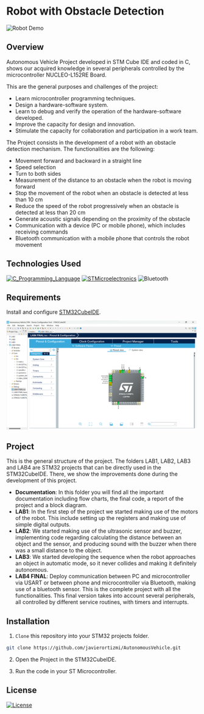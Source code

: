 # Robot with Obstacle Detection

<img src="./media/Robot_Demo.gif" width="500" alt="Robot Demo">

## Overview

Autonomous Vehicle Project developed in STM Cube IDE and coded in C, shows our acquired knowledge in several peripherals controlled by the microcontroller NUCLEO-L152RE Board.

This are the general purposes and challenges of the project:

<ul>
  <li>Learn microcontroller programming techniques.</li>
  <li>Design a hardware-software system.</li>
  <li>Learn to debug and verify the operation of the hardware-software developed.</li>
  <li>Improve the capacity for design and innovation.</li>
  <li>Stimulate the capacity for collaboration and participation in a work team.</li>
</ul>

The Project consists in the development of a robot with an obstacle detection mechanism. The
functionalities are the following:

<ul>
  <li>Movement forward and backward in a straight line</li>
  <li>Speed selection</li>
  <li>Turn to both sides</li>
  <li>Measurement of the distance to an obstacle when the robot is moving forward</li>
  <li>Stop the movement of the robot when an obstacle is detected at less than 10 cm</li>
  <li>Reduce the speed of the robot progressively when an obstacle is detected at less than 20 cm</li>
  <li>Generate acoustic signals depending on the proximity of the obstacle</li>
  <li>Communication with a device (PC or mobile phone), which includes receiving commands</li>
  <li>Bluetooth communication with a mobile phone that controls the robot movement</li>
</ul>

## Technologies Used

[![C_Programming_Language](https://img.shields.io/badge/PROGRAMMING%20LANGUAGE-%23A8B9CC?style=for-the-badge&logo=c&logoColor=white&labelColor=black)](https://en.wikipedia.org/wiki/C_(programming_language))
[![STMicroelectronics](https://img.shields.io/badge/STMicroelectronics-%2303234B?style=for-the-badge&logo=stmicroelectronics&logoColor=white&labelColor=black)](https://www.st.com/content/st_com/en.html)
![Bluetooth](https://img.shields.io/badge/Bluetooth-%230082FC?style=for-the-badge&logo=bluetooth&logoColor=white&labelColor=black)


## Requirements

Install and configure [STM32CubeIDE](https://www.st.com/en/development-tools/stm32cubeide.html#get-software).

<img src="./media/STM32CubeIDE.png" width="500" alt="Robot Demo">

## Project

This is the general structure of the project. The folders LAB1, LAB2, LAB3 and LAB4 are STM32 projects that can be directly used in the STM32CubeIDE. There, we show the improvements done during the development of this project.

<ul>
  <li>
    <b>Documentation</b>:
    In this folder you will find all the important documentation including flow charts, the final code, a report of the project and a block diagram.
  </li>
  <li>
    <b>LAB1</b>:
    In the first step of the project we started making use of the motors of the robot. This include setting up the registers and making use of simple digital outputs.
  </li>
  <li>
    <b>LAB2</b>:
    We started making use of the ultrasonic sensor and buzzer, implementing code regarding calculating the distance between an object and the sensor, and producing sound with the buzzer when there was a small distance to the object.
  </li>
  <li>
    <b>LAB3</b>:
    We started developing the sequence when the robot approaches an object ín automatic mode, so it never collides and making it definitely autonomous.
  </li>
  <li>
    <b>LAB4 FINAL</b>:
    Deploy communication between PC and microcontroller via USART or between phone and microcontroller via Bluetooth, making use of a bluetooth sensor. This is the complete project with all the functionalities. This final version takes into account several peripherals, all controlled by different service routines, with timers and interrupts.
  </li>
</ul>

## Installation

1. `Clone` this repository into your STM32 projects folder.
   
```bash 
git clone https://github.com/javierortizmi/AutonomousVehicle.git
```

2. Open the Project in the STM32CubeIDE.

3. Run the code in your ST Microcontroller.

## License

[![License](https://img.shields.io/badge/LICENSE-MIT-%23FFCA28?style=for-the-badge&logoColor=white&labelColor=black&color=%23808080)](LICENSE)